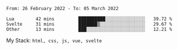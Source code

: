 <!--START_SECTION:waka-->

```text
From: 26 February 2022 - To: 05 March 2022

Lua        42 mins         ██████████░░░░░░░░░░░░░░░   39.72 %
Svelte     31 mins         ███████▒░░░░░░░░░░░░░░░░░   29.67 %
Other      13 mins         ███░░░░░░░░░░░░░░░░░░░░░░   12.21 %
```

<!--END_SECTION:waka-->
My Stack: `html, css, js, vue, svelte`
